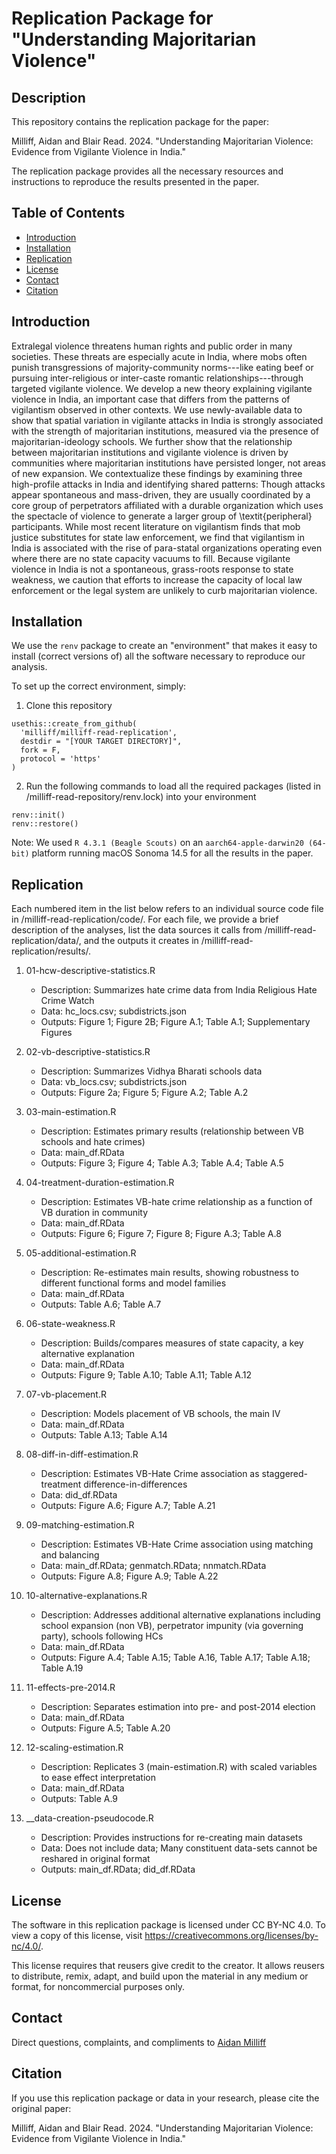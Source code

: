 # Replication Package for "Understanding Majoritarian Violence"

## Description

This repository contains the replication package for the paper:

Milliff, Aidan and Blair Read. 2024. "Understanding Majoritarian Violence: Evidence from Vigilante Violence in India."

The replication package provides all the necessary resources and instructions to reproduce the results presented in the paper.

## Table of Contents

- [Introduction](#introduction)
- [Installation](#installation)
- [Replication](#replication)
- [License](#license)
- [Contact](#contact)
- [Citation](#citation)

## Introduction

 Extralegal violence threatens human rights and public order in many societies. These threats are especially acute in India, where mobs often punish transgressions of majority-community norms---like eating beef or pursuing inter-religious or inter-caste romantic relationships---through targeted vigilante violence. We develop a new theory explaining vigilante violence in India, an important case that differs from the patterns of vigilantism observed in other contexts. We use newly-available data to show that spatial variation in vigilante attacks in India is strongly associated with the strength of majoritarian institutions, measured via the presence of majoritarian-ideology schools. We further show that the relationship between majoritarian institutions and vigilante violence is driven by communities where majoritarian institutions have persisted longer, not areas of new expansion. We contextualize these findings by examining three high-profile attacks in India and identifying shared patterns: Though attacks appear spontaneous and mass-driven, they are usually coordinated by a core group of perpetrators affiliated with a durable organization which uses the spectacle of violence to generate a larger group of \textit{peripheral} participants. While most recent literature on vigilantism finds that mob justice substitutes for state law enforcement, we find that vigilantism in India is associated with the rise of para-statal organizations operating even where there are no state capacity vacuums to fill. Because vigilante violence in India is not a spontaneous, grass-roots response to state weakness, we caution that efforts to increase the capacity of local law enforcement or the legal system are unlikely to curb majoritarian violence.

## Installation

We use the `renv` package to create an "environment" that makes it easy to install (correct versions of) all the software necessary to reproduce our analysis. 

To set up the correct environment, simply:

  1. Clone this repository
```
usethis::create_from_github(
  'milliff/milliff-read-replication',
  destdir = "[YOUR TARGET DIRECTORY]",
  fork = F,
  protocol = 'https'
)
```
  2. Run the following commands to load all the required packages (listed in /milliff-read-repository/renv.lock) into your environment
```
renv::init()
renv::restore()
```

Note: We used `R 4.3.1 (Beagle Scouts)` on an `aarch64-apple-darwin20 (64-bit)` platform running macOS Sonoma 14.5 for all the results in the paper.

## Replication

Each numbered item in the list below refers to an individual source code file in /milliff-read-replication/code/. For each file, we provide a brief description of the analyses, list the data sources it calls from /milliff-read-replication/data/, and the outputs it creates in /milliff-read-replication/results/.

1. 01-hcw-descriptive-statistics.R

    - Description: Summarizes hate crime data from India Religious Hate Crime Watch
    - Data: hc_locs.csv; subdistricts.json
    - Outputs: Figure 1; Figure 2B; Figure A.1; Table A.1; Supplementary Figures

2. 02-vb-descriptive-statistics.R
    
    - Description: Summarizes Vidhya Bharati schools data
    - Data: vb_locs.csv; subdistricts.json
    - Outputs: Figure 2a; Figure 5; Figure A.2; Table A.2

3. 03-main-estimation.R

    - Description: Estimates primary results (relationship between VB schools and hate crimes)
    - Data: main_df.RData
    - Outputs: Figure 3; Figure 4; Table A.3; Table A.4; Table A.5 

4. 04-treatment-duration-estimation.R

    - Description: Estimates VB-hate crime relationship as a function of VB duration in community
    - Data: main_df.RData
    - Outputs: Figure 6; Figure 7; Figure 8; Figure A.3; Table A.8

5. 05-additional-estimation.R
 
    - Description: Re-estimates main results, showing robustness to different functional forms and model families
    - Data: main_df.RData
    - Outputs: Table A.6; Table A.7

6. 06-state-weakness.R

    - Description: Builds/compares measures of state capacity, a key alternative explanation
    - Data: main_df.RData
    - Outputs: Figure 9; Table A.10; Table A.11; Table A.12

7. 07-vb-placement.R

    - Description: Models placement of VB schools, the main IV
    - Data: main_df.RData
    - Outputs: Table A.13; Table A.14

8. 08-diff-in-diff-estimation.R

    - Description: Estimates VB-Hate Crime association as staggered-treatment difference-in-differences
    - Data: did_df.RData
    - Outputs: Figure A.6; Figure A.7; Table A.21

9. 09-matching-estimation.R

    - Description: Estimates VB-Hate Crime association using matching and balancing
    - Data: main_df.RData; genmatch.RData; nnmatch.RData
    - Outputs: Figure A.8; Figure A.9; Table A.22

10. 10-alternative-explanations.R

    - Description: Addresses additional alternative explanations including school expansion (non VB), perpetrator impunity (via governing party), schools following HCs
    - Data: main_df.RData
    - Outputs: Figure A.4; Table A.15; Table A.16, Table A.17; Table A.18; Table A.19

11. 11-effects-pre-2014.R

    - Description: Separates estimation into pre- and post-2014 election
    - Data: main_df.RData
    - Outputs: Figure A.5; Table A.20

12. 12-scaling-estimation.R

    - Description: Replicates 3 (main-estimation.R) with scaled variables to ease effect interpretation
    - Data: main_df.RData
    - Outputs: Table A.9

13. __data-creation-pseudocode.R

    - Description: Provides instructions for re-creating main datasets
    - Data: Does not include data; Many constituent data-sets cannot be reshared in original format
    - Outputs: main_df.RData; did_df.RData

## License

The software in this replication package is licensed under CC BY-NC 4.0. To view a copy of this license, visit https://creativecommons.org/licenses/by-nc/4.0/.

This license requires that reusers give credit to the creator. It allows reusers to distribute, remix, adapt, and build upon the material in any medium or format, for noncommercial purposes only.

## Contact

Direct questions, complaints, and compliments to [Aidan Milliff](mailto:milliff.a@gmail.com)

## Citation

If you use this replication package or data in your research, please cite the original paper:

Milliff, Aidan and Blair Read. 2024. "Understanding Majoritarian Violence: Evidence from Vigilante Violence in India."

